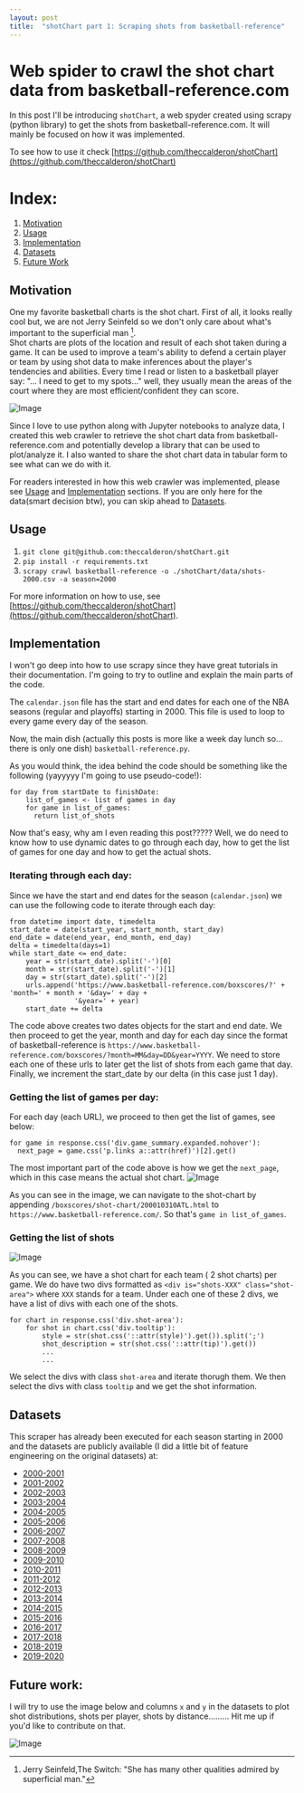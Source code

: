 ```yaml
---
layout: post
title:  "shotChart part 1: Scraping shots from basketball-reference"
---
```


# Web spider to crawl the shot chart data from basketball-reference.com

In this post I'll be introducing `shotChart`, a web spyder created using scrapy (python library) to get the shots from basketball-reference.com. It will mainly be focused on how it was implemented.

To see how to use it check [https://github.com/theccalderon/shotChart](https://github.com/theccalderon/shotChart)

# Index:
1. [Motivation](#motivation)
2. [Usage](#usage)
3. [Implementation](#implementation)
4. [Datasets](#datasets)
5. [Future Work](#futurework)

## Motivation<a name="motivation"></a>

One my favorite basketball charts is the shot chart. First of all, it looks really cool but, we are not Jerry Seinfeld so we don't only care about what's important to the superficial man [^fn].\
Shot charts are plots of the location and result of each shot taken during a game. It can be used to improve a team's ability to defend a certain player or team by using shot data to make inferences about the player's tendencies and abilities. Every time I read or listen to a basketball player say: "... I need to get to my spots..." well, they usually mean the areas of the court where they are most efficient/confident they can score. 

![Image](/assets/shai-shot-chart.png)


Since I love to use python along with Jupyter notebooks to analyze data, I created this web crawler to retrieve the shot chart data from basketball-reference.com and potentially develop a library that can be used to plot/analyze it. I also wanted to share the shot chart data in tabular form to see what can we do with it.

For readers interested in how this web crawler was implemented, please see [Usage](#usage) and [Implementation](#implementation) sections. If you are only here for the data(smart decision btw), you can skip ahead to [Datasets](#datasets).

## Usage<a name="usage"></a>

1. `git clone git@github.com:theccalderon/shotChart.git`
2. `pip install -r requirements.txt`
3. `scrapy crawl basketball-reference -o ./shotChart/data/shots-2000.csv -a season=2000`

For more information on how to use, see [https://github.com/theccalderon/shotChart](https://github.com/theccalderon/shotChart).

## Implementation<a name="implementation"></a>

I won't go deep into how to use scrapy since they have great tutorials in their documentation. I'm going to try to outline and explain the main parts of the code.

The `calendar.json` file has the start and end dates for each one of the NBA seasons (regular and playoffs) starting in 2000. This file is used to loop to every game every day of the season. 

Now, the main dish (actually this posts is more like a week day lunch so... there is only one dish) `basketball-reference.py`. 

As you would think, the idea behind the code should be something like the following (yayyyyy I'm going to use pseudo-code!):
```
for day from startDate to finishDate:
    list_of_games <- list of games in day
    for game in list_of_games:
      return list_of_shots
```
Now that's easy, why am I even reading this post????? Well, we do need to know how to use dynamic dates to go through each day, how to get the list of games for one day and how to get the actual shots. 

### Iterating through each day:

Since we have the start and end dates for the season (`calendar.json`) we can use the following code to iterate through each day:
```
from datetime import date, timedelta
start_date = date(start_year, start_month, start_day)
end_date = date(end_year, end_month, end_day)
delta = timedelta(days=1)
while start_date <= end_date:
    year = str(start_date).split('-')[0]
    month = str(start_date).split('-')[1]
    day = str(start_date).split('-')[2]
    urls.append('https://www.basketball-reference.com/boxscores/?' + 'month=' + month + '&day=' + day +
                '&year=' + year)
    start_date += delta

```

The code above creates two dates objects for the start and end date. We then proceed to get the year, month and day for each day since the format of basketball-reference is `https://www.basketball-reference.com/boxscores/?month=MM&day=DD&year=YYYY`. We need to store each one of these urls to later get the list of shots from each game that day. Finally, we increment the start_date by our delta (in this case just 1 day).

### Getting the list of games per day:

For each day (each URL), we proceed to then get the list of games, see below:
```
for game in response.css('div.game_summary.expanded.nohover'):
  next_page = game.css('p.links a::attr(href)')[2].get()
```
The most important part of the code above is how we get the `next_page`, which in this case means the actual shot chart. ![Image](/assets/shot-chart.png)

As you can see in the image, we can navigate to the shot-chart by appending `/boxscores/shot-chart/200010310ATL.html` to `https://www.basketball-reference.com/`. So that's `game in list_of_games`.

### Getting the list of shots
![Image](/assets/shot.png)

As you can see, we have a shot chart for each team ( 2 shot charts) per game. We do have two divs formatted as `<div is="shots-XXX" class="shot-area">` where `XXX` stands for a team. Under each one of these 2 divs, we have a list of divs with each one of the shots.

```
for chart in response.css('div.shot-area'):
    for shot in chart.css('div.tooltip'):
        style = str(shot.css('::attr(style)').get()).split(';')
        shot_description = str(shot.css('::attr(tip)').get())
        ...
        ...
```

We select the divs with class `shot-area` and iterate thorugh them. We then select the divs with class `tooltip` and we get the shot information.

## Datasets<a name="datasets"></a>

This scraper has already been executed for each season starting in 2000 and the datasets are publicly available (I did a little bit of feature engineering on the original datasets) at:
* [2000-2001](https://nba-shot-charts.s3.amazonaws.com/shots-2000.tgz)
* [2001-2002](https://nba-shot-charts.s3.amazonaws.com/shots-2001.tgz)
* [2002-2003](https://nba-shot-charts.s3.amazonaws.com/shots-2002.tgz)
* [2003-2004](https://nba-shot-charts.s3.amazonaws.com/shots-2003.tgz)
* [2004-2005](https://nba-shot-charts.s3.amazonaws.com/shots-2004.tgz)
* [2005-2006](https://nba-shot-charts.s3.amazonaws.com/shots-2005.tgz)
* [2006-2007](https://nba-shot-charts.s3.amazonaws.com/shots-2006.tgz)
* [2007-2008](https://nba-shot-charts.s3.amazonaws.com/shots-2007.tgz)
* [2008-2009](https://nba-shot-charts.s3.amazonaws.com/shots-2008.tgz)
* [2009-2010](https://nba-shot-charts.s3.amazonaws.com/shots-2009.tgz)
* [2010-2011](https://nba-shot-charts.s3.amazonaws.com/shots-2010.tgz)
* [2011-2012](https://nba-shot-charts.s3.amazonaws.com/shots-2011.tgz)
* [2012-2013](https://nba-shot-charts.s3.amazonaws.com/shots-2012.tgz)
* [2013-2014](https://nba-shot-charts.s3.amazonaws.com/shots-2013.tgz)
* [2014-2015](https://nba-shot-charts.s3.amazonaws.com/shots-2014.tgz)
* [2015-2016](https://nba-shot-charts.s3.amazonaws.com/shots-2015.tgz)
* [2016-2017](https://nba-shot-charts.s3.amazonaws.com/shots-2016.tgz)
* [2017-2018](https://nba-shot-charts.s3.amazonaws.com/shots-2017.tgz)
* [2018-2019](https://nba-shot-charts.s3.amazonaws.com/shots-2018.tgz)
* [2019-2020](https://nba-shot-charts.s3.amazonaws.com/shots-2019.tgz)

## Future work<a name="futurework"></a>:

I will try to use the image below and columns `x` and `y` in the datasets to plot shot distributions, shots per player, shots by distance......... Hit me up if you'd like to contribute on that.

![Image](http://d2p3bygnnzw9w3.cloudfront.net/req/1/images/bbr/nbahalfcourt.png)


[^fn]: Jerry Seinfeld,The Switch: "She has many other qualities admired by superficial man."